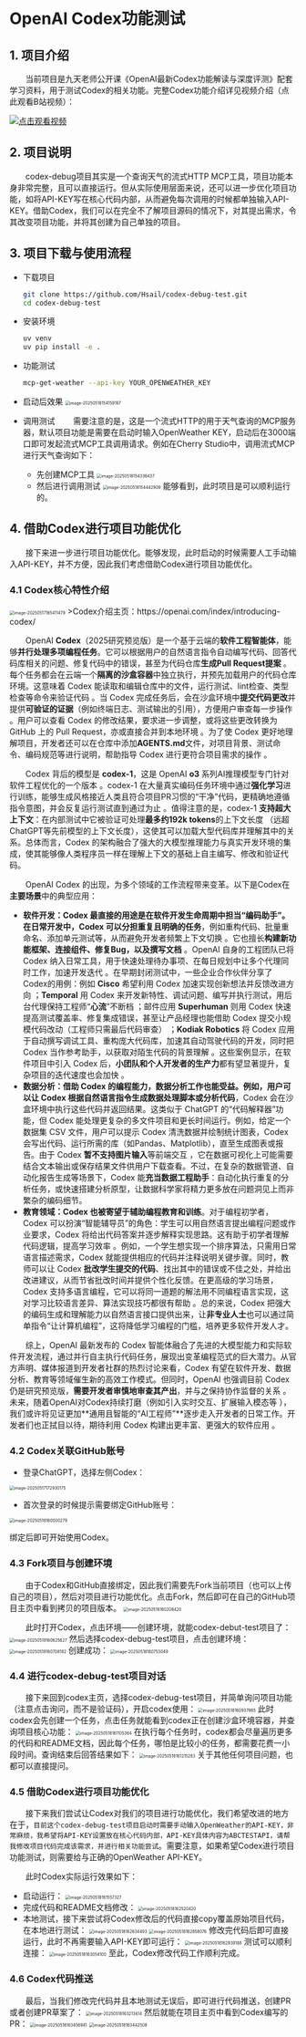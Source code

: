 # OpenAI Codex功能测试

## 1. 项目介绍
&emsp;&emsp;当前项目是九天老师公开课《OpenAI最新Codex功能解读与深度评测》配套学习资料，用于测试Codex的相关功能。完整Codex功能介绍详见视频介绍（点此观看B站视频）：

[![点击观看视频](https://ml2022.oss-cn-hangzhou.aliyuncs.com/img/a1d3cd02fb7803f345d78330ec7e399.png)](https://www.bilibili.com/video/BV1vkJwzcEis/)

## 2. 项目说明
&emsp;&emsp;codex-debug项目其实是一个查询天气的流式HTTP MCP工具，项目功能本身非常完整，且可以直接运行。但从实际使用层面来说，还可以进一步优化项目功能，如将API-KEY写在核心代码内部，从而避免每次调用的时候都单独输入API-KEY。借助Codex，我们可以在完全不了解项目源码的情况下，对其提出需求，令其改变项目功能，并将其创建为自己单独的项目。

## 3. 项目下载与使用流程
- 下载项目
  ```bash
  git clone https://github.com/Hsail/codex-debug-test.git
  cd codex-debug-test
  ```
- 安装环境
  ```bash
  uv venv
  uv pip install -e .
  ```
- 功能测试
  ```bash
  mcp-get-weather --api-key YOUR_OPENWEATHER_KEY
  ```
- 启动后效果
  <img src="https://ml2022.oss-cn-hangzhou.aliyuncs.com/img/image-20250518154159197.png" alt="image-20250518154159197" style="zoom:50%;" />

- 调用测试
  &emsp;&emsp;需要注意的是，这是一个流式HTTP的用于天气查询的MCP服务器，默认项目功能是需要在启动时输入OpenWeather KEY，启动后在3000端口即可发起流式MCP工具调用请求。例如在Cherry Studio中，调用流式MCP进行天气查询如下：
  - 先创建MCP工具
    <img src="https://ml2022.oss-cn-hangzhou.aliyuncs.com/img/image-20250518154336437.png" alt="image-20250518154336437" style="zoom:50%;" />
  - 然后进行调用测试
    <img src="https://ml2022.oss-cn-hangzhou.aliyuncs.com/img/image-20250518154442909.png" alt="image-20250518154442909" style="zoom:50%;" />
    能够看到，此时项目是可以顺利运行的。

## 4. 借助Codex进行项目功能优化
&emsp;&emsp;接下来进一步进行项目功能优化。能够发现，此时启动的时候需要人工手动输入API-KEY，并不方便，因此我们考虑借助Codex进行项目功能优化。
### 4.1 Codex核心特性介绍
<img src="https://ml2022.oss-cn-hangzhou.aliyuncs.com/img/image-20250517165411479.png" alt="image-20250517165411479" style="zoom:50%;" />
>Codex介绍主页：https://openai.com/index/introducing-codex/

&emsp;&emsp;OpenAI **Codex**（2025研究预览版）是一个基于云端的**软件工程智能体**，能够**并行处理多项编程任务**。它可以根据用户的自然语言指令自动编写代码、回答代码库相关的问题、修复代码中的错误，甚至为代码仓库**生成Pull Request提案**  。每个任务都会在云端一个**隔离的沙盒容器**中独立执行，并预先加载用户的代码仓库环境。这意味着 Codex 能读取和编辑仓库中的文件，运行测试、lint检查、类型检查等命令来验证代码  。当 Codex 完成任务后，会在沙盒环境中**提交代码更改**并提供**可验证的证据**（例如终端日志、测试输出的引用），方便用户审查每一步操作  。用户可以查看 Codex 的修改结果，要求进一步调整，或将这些更改转换为 GitHub 上的 Pull Request，亦或直接合并到本地环境 。为了使 Codex 更好地理解项目，开发者还可以在仓库中添加**AGENTS.md**文件，对项目背景、测试命令、编码规范等进行说明，帮助指导 Codex 进行更符合项目需求的操作 。

​&emsp;&emsp;Codex 背后的模型是 **codex-1**，这是 OpenAI **o3** 系列AI推理模型专门针对软件工程优化的一个版本 。codex-1 在大量真实编码任务环境中通过**强化学习**进行训练，能够生成风格接近人类且符合项目PR习惯的“干净”代码，更精确地遵循指令意图，并会反复运行测试直到通过为止  。值得注意的是，codex-1 **支持超大上下文**：在内部测试中它被验证可处理**最多约192k tokens**的上下文长度 （远超ChatGPT等先前模型的上下文长度），这使其可以加载大型代码库并理解其中的关系。总体而言，Codex 的架构融合了强大的大模型推理能力与真实开发环境的集成，使其能够像人类程序员一样在理解上下文的基础上自主编写、修改和验证代码。

​&emsp;&emsp;OpenAI Codex 的出现，为多个领域的工作流程带来变革。以下是Codex在**主要场景**中的典型应用：

- **软件开发：Codex 最直接的用途是在软件开发生命周期中担当“编码助手”。在日常开发中，Codex 可以分担重复且明确的任务**，例如重构代码、批量重命名、添加单元测试等，从而避免开发者频繁上下文切换 。它也擅长**构建新功能框架、连接组件、修复Bug，以及撰写文档** 。OpenAI 自身的工程团队已将 Codex 纳入日常工具，用于快速处理待办事项、在每日规划中让多个代理同时工作，加速开发迭代  。在早期封闭测试中，一些企业合作伙伴分享了Codex的用例：例如 **Cisco** 希望利用 Codex 加速实现创新想法并反馈改进方向 ；**Temporal** 用 Codex 来开发新特性、调试问题、编写并执行测试，用后台代理保持工程师“**心流**”不断档 ；邮件应用 **Superhuman** 则用 Codex 快速提高测试覆盖率、修复集成错误，甚至让产品经理也能借助 Codex 提交小规模代码改动（工程师只需最后代码审查） ；**Kodiak Robotics** 将 Codex 应用于自动撰写调试工具、重构庞大代码库，加速其自动驾驶代码的开发，同时把 Codex 当作参考助手，以获取对陌生代码的背景理解 。这些案例显示，在软件项目中引入 Codex 后，**小团队和个人开发者的生产力**都有望显著提升，复杂项目的迭代速度也会加快 。
- **数据分析：借助 Codex 的编程能力，数据分析工作也能受益。例如，用户可以让 Codex 根据自然语言指令生成数据处理脚本或分析代码**，Codex 会在沙盒环境中执行这些代码并返回结果。这类似于 ChatGPT 的“代码解释器”功能，但 Codex 能处理更复杂的多文件项目和更长时间运行。例如，给定一个数据集 CSV 文件，用户可以提示 Codex 清洗数据并绘制统计图表，Codex 会写出代码、运行所需的库（如Pandas、Matplotlib），直至生成图表或报告。由于 Codex **暂不支持图片输入**等前端交互 ，它在数据可视化上可能需要结合文本输出或保存结果文件供用户下载查看。不过，在复杂的数据管道、自动化报告生成等场景下，Codex 能**充当数据工程助手**：自动化执行重复的分析任务，或快速搭建分析原型，让数据科学家将精力更多放在问题洞见上而非繁杂的编码细节。
- **教育领域：Codex 也被寄望于辅助编程教育和训练**。对于编程初学者，Codex 可以扮演“智能辅导员”的角色：学生可以用自然语言提出编程问题或作业要求，Codex 将给出代码答案并逐步解释实现思路。这有助于初学者理解代码逻辑，提高学习效率 。例如，一个学生想实现一个排序算法，只需用日常语言描述需求，Codex 就能提供相应的代码并注释说明关键步骤。同时，教师可以让 Codex **批改学生提交的代码**、找出其中的错误或不佳之处，并给出改进建议，从而节省批改时间并提供个性化反馈。在更高级的学习场景，Codex 支持多语言编程，它可以将同一道题的解法用不同编程语言实现，这对学习比较语言差异、算法实现技巧都很有帮助  。总的来说，Codex 把强大的编码生成和理解能力以自然语言接口提供出来，让**非专业人士**也可以通过简单指令“让计算机编程”，这将降低学习编程的门槛，培养更多软件开发人才。

​&emsp;&emsp;综上，OpenAI 最新发布的 Codex 智能体融合了先进的大模型能力和实际软件开发流程，通过并行自主执行代码任务，展现出变革编程范式的巨大潜力。从官方声明、媒体报道到开发者社群的热烈讨论来看，Codex 有望在软件开发、数据分析、教育等领域催生新的高效工作模式。但同时，OpenAI 也强调目前 Codex 仍是研究预览版，**需要开发者审慎地审查其产出**，并与之保持协作监督的关系 。未来，随着OpenAI对Codex持续打磨（例如引入实时交互、扩展输入模态等  ），我们或许将见证更加**通用且智能的“AI工程师”**逐步走入开发者的日常工作。开发者们也正拭目以待，期待利用 Codex 构建出更丰富、更强大的软件应用 。

### 4.2 Codex关联GitHub账号
- 登录ChatGPT，选择左侧Codex：

<img src="https://ml2022.oss-cn-hangzhou.aliyuncs.com/img/image-20250517172930175.png" alt="image-20250517172930175" style="zoom:50%;" />

- 首次登录的时候提示需要绑定GitHub账号：

<img src="https://ml2022.oss-cn-hangzhou.aliyuncs.com/img/image-20250518160000279.png" alt="image-20250518160000279" style="zoom:50%;" />

绑定后即可开始使用Codex。

### 4.3 Fork项目与创建环境
​&emsp;&emsp;由于Codex和GitHub直接绑定，因此我们需要先Fork当前项目（也可以上传自己的项目），然后对项目进行功能优化。点击Fork，然后即可在自己的GitHub项目主页中看到拷贝的项目版本。
<img src="https://ml2022.oss-cn-hangzhou.aliyuncs.com/img/image-20250518160208420.png" alt="image-20250518160208420" style="zoom:50%;" />
  
​&emsp;&emsp;此时打开Codex，点击环境——创建环境，就能codex-debut-test项目了：
<img src="https://ml2022.oss-cn-hangzhou.aliyuncs.com/img/image-20250518160625627.png" alt="image-20250518160625627" style="zoom:50%;" />
然后选择codex-debug-test项目，点击创建环境：
<img src="https://ml2022.oss-cn-hangzhou.aliyuncs.com/img/image-20250518160708182.png" alt="image-20250518160708182" style="zoom:50%;" />
创建成功：
<img src="https://ml2022.oss-cn-hangzhou.aliyuncs.com/img/image-20250518160753049.png" alt="image-20250518160753049" style="zoom:50%;" />

### 4.4 进行codex-debug-test项目对话
​&emsp;&emsp;接下来回到codex主页，选择codex-debug-test项目，并简单询问项目功能（注意点击询问，而不是验证码），开启codex使用：
<img src="https://ml2022.oss-cn-hangzhou.aliyuncs.com/img/image-20250518160937965.png" alt="image-20250518160937965" style="zoom:50%;" />
此时codex会先创建一个任务，点击任务就能看到codex正在创建沙盒环境容器，并查询项目核心功能：
<img src="https://ml2022.oss-cn-hangzhou.aliyuncs.com/img/image-20250518161105364.png" alt="image-20250518161105364" style="zoom:50%;" />
在执行每个任务时，codex都会尽量遍历更多的代码和README文档，因此每个任务，哪怕是比较小的任务，都需要花费一小段时间。查询结束后回答结果如下：
<img src="https://ml2022.oss-cn-hangzhou.aliyuncs.com/img/image-20250518161215283.png" alt="image-20250518161215283" style="zoom:50%;" />
关于其他任何项目问题，也都可以直接提问。

### 4.5 借助Codex进行项目功能优化
​&emsp;&emsp;接下来我们尝试让Codex对我们的项目进行功能优化，我们希望改进的地方在于，`目前这个codex-debug-test项目启动时需要手动输入OpenWeather的API-KEY，非常麻烦，我希望将API-KEY设置放在核心代码内部，API-KEY具体内容为ABCTESTAPI，请帮我修改项目代码完成该需求，并进行相关功能尝试`。需要注意，如果希望Codex进行项目功能测试，则需要给与正确的OpenWeather API-KEY。

​&emsp;&emsp;此时Codex实际运行效果如下：
- 启动运行：
  <img src="https://ml2022.oss-cn-hangzhou.aliyuncs.com/img/image-20250518161557327.png" alt="image-20250518161557327" style="zoom:50%;" />
- 完成代码和README文档修改：
  <img src="https://ml2022.oss-cn-hangzhou.aliyuncs.com/img/image-20250518162520420.png" alt="image-20250518162520420" style="zoom:50%;" />
- 本地测试，接下来尝试将Codex修改后的代码直接copy覆盖原始项目代码，在本地进行测试：
  <img src="https://ml2022.oss-cn-hangzhou.aliyuncs.com/img/image-20250518162634493.png" alt="image-20250518162634493" style="zoom:50%;" />
  <img src="https://ml2022.oss-cn-hangzhou.aliyuncs.com/img/image-20250518162858076.png" alt="image-20250518162858076" style="zoom:50%;" />
  修改完代码后即可直接运行，此时不再需要输入API-KEY即可运行：
  <img src="https://ml2022.oss-cn-hangzhou.aliyuncs.com/img/image-20250518162939188.png" alt="image-20250518162939188" style="zoom:50%;" />
  测试可以顺利连接：
  <img src="https://ml2022.oss-cn-hangzhou.aliyuncs.com/img/image-20250518163054100.png" alt="image-20250518163054100" style="zoom:50%;" />
至此，Codex修改代码工作顺利完成。

### 4.6 Codex代码推送
​&emsp;&emsp;最后，当我们修改完代码并且本地测试无误后，即可进行代码推送，创建PR或者创建PR草案了：
<img src="https://ml2022.oss-cn-hangzhou.aliyuncs.com/img/image-20250518163213414.png" alt="image-20250518163213414" style="zoom:50%;" />
然后就能在项目主页中看到Codex编写的PR：
<img src="https://ml2022.oss-cn-hangzhou.aliyuncs.com/img/image-20250518163456941.png" alt="image-20250518163456941" style="zoom:50%;" />
<img src="https://ml2022.oss-cn-hangzhou.aliyuncs.com/img/image-20250518163442508.png" alt="image-20250518163442508" style="zoom:50%;" />
